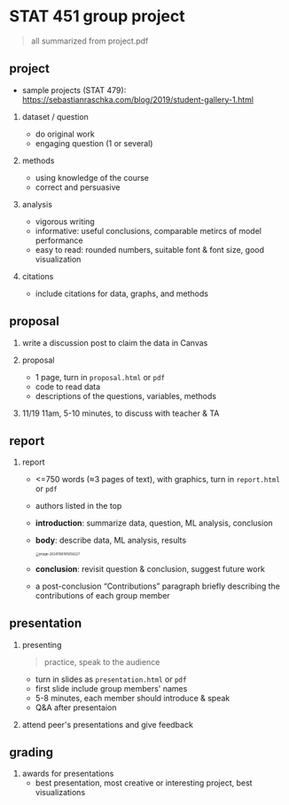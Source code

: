 # STAT 451 group project

> all summarized from project.pdf



## project

- sample projects (STAT 479): https://sebastianraschka.com/blog/2019/student-gallery-1.html

1. dataset / question
	- do original work
	- engaging question (1 or several)

2. methods
	- using knowledge of the course
	- correct and persuasive
3. analysis
	- vigorous writing
	- informative: useful conclusions, comparable metircs of model performance
	- easy to read: rounded numbers, suitable font & font size, good visualization
4. citations
	- include citations for data, graphs, and methods



## proposal

1. write a discussion post to claim the data in Canvas

2. proposal
	- 1 page, turn in `proposal.html` or `pdf`
	- code to read data
	- descriptions of the questions, variables, methods

3. 11/19 11am, 5-10 minutes, to discuss with teacher & TA

## report

1. report

	- <=750 words (≈3 pages of text), with graphics, turn in `report.html` or `pdf`

	- authors listed in the top

	- **introduction**: summarize data, question, ML analysis, conclusion

	- **body**: describe data, ML analysis, results

		<img src="./notes.assets/image-20241106195056227.png" alt="image-20241106195056227" style="zoom:40%;" />

	-  **conclusion**: revisit question & conclusion, suggest future work

	- a post-conclusion “Contributions” paragraph briefly describing the contributions of each group member

## presentation

1. presenting

	> practice, speak to the audience

	- turn in slides as `presentation.html` or `pdf`
	- first slide include group members' names
	- 5-8 minutes, each member should introduce & speak
	- Q&A after presentaion

2. attend peer's presentations and give feedback

## grading

1. awards for presentations
	- best presentation, most creative or interesting project, best visualizations